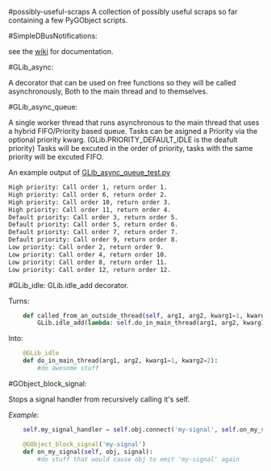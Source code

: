 #possibly-useful-scraps
A collection of possibly useful scraps so far containing a few PyGObject scripts.

#SimpleDBusNotifications:

see the [wiki](https://github.com/JasonLG1979/possibly-useful-scraps/wiki/SimpleDBusNotifications) for documentation.

#GLib_async:

A decorator that can be used on free functions so they will be called asynchronously, Both to the main thread and to themselves.

#GLib_async_queue:

A single worker thread that runs asynchronous to the main thread that uses a hybrid FIFO/Priority based queue. Tasks can be asigned a Priority via the optional priority kwarg. (GLib.PRIORITY_DEFAULT_IDLE is the deafult priority) Tasks will be excuted in the order of priority, tasks with the same priority will be excuted FIFO.

An example output of [GLib_async_queue_test.py](https://github.com/JasonLG1979/possibly-useful-scraps/blob/master/GLib_async_queue_test.py)

```bash
High priority: Call order 1, return order 1.
High priority: Call order 6, return order 2.
High priority: Call order 10, return order 3.
High priority: Call order 11, return order 4.
Default priority: Call order 3, return order 5.
Default priority: Call order 5, return order 6.
Default priority: Call order 7, return order 7.
Default priority: Call order 9, return order 8.
Low priority: Call order 2, return order 9.
Low priority: Call order 4, return order 10.
Low priority: Call order 8, return order 11.
Low priority: Call order 12, return order 12.
```

#GLib_idle:
GLib.idle_add decorator.

Turns:
```python
    def called_from_an_outside_thread(self, arg1, arg2, kwarg1=1, kwarg2=2):
        GLib.idle_add(lambda: self.do_in_main_thread(arg1, arg2, kwarg1=1, kwarg2=2)))
```

Into:
```python
    @GLib_idle
    def do_in_main_thread(arg1, arg2, kwarg1=1, kwarg2=2):
        #do awesome stuff
```

#GObject_block_signal:

Stops a signal handler from recursively calling it's self.

<i>Example:</i>
```python
    self.my_signal_handler = self.obj.connect('my-signal', self.on_my_signal)

    @GObject_block_signal('my-signal')
    def on_my_signal(self, obj, signal):
        #do stuff that would cause obj to emit 'my-signal' again
```

